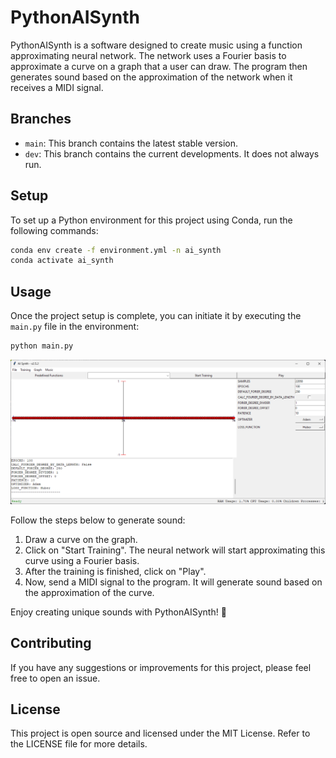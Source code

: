 # PythonAISynth

PythonAISynth is a software designed to create music using a function approximating neural network. The network uses a Fourier basis to approximate a curve on a graph that a user can draw. The program then generates sound based on the approximation of the network when it receives a MIDI signal.

## Branches

- `main`: This branch contains the latest stable version.
- `dev`: This branch contains the current developments. It does not always run.

## Setup

To set up a Python environment for this project using Conda, run the following commands:

```bash
conda env create -f environment.yml -n ai_synth
conda activate ai_synth
```

## Usage

Once the project setup is complete, you can initiate it by executing the `main.py` file in the environment:

```bash
python main.py
```

![window](docs/img/main_window.png)

Follow the steps below to generate sound:

1. Draw a curve on the graph.
2. Click on "Start Training". The neural network will start approximating this curve using a Fourier basis.
3. After the training is finished, click on "Play".
4. Now, send a MIDI signal to the program. It will generate sound based on the approximation of the curve.

Enjoy creating unique sounds with PythonAISynth! 🎵

## Contributing

If you have any suggestions or improvements for this project, please feel free to open an issue.

## License

This project is open source and licensed under the MIT License. Refer to the LICENSE file for more details.
